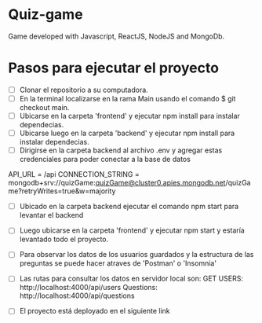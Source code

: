 # Quiz-game
Game developed with Javascript, ReactJS, NodeJS and MongoDb.

# Pasos para ejecutar el proyecto

- [ ] Clonar el repositorio a su computadora.
- [ ] En la terminal localizarse en la rama Main usando el comando $ git checkout main.
- [ ] Ubicarse en la carpeta 'frontend' y ejecutar npm install para instalar dependecias.
- [ ] Ubicarse luego en la carpeta 'backend' y ejecutar npm install para instalar dependecias.
- [ ] Dirigirse en la carpeta backend al archivo .env y agregar estas credenciales para poder conectar a la base de datos

API_URL = /api
CONNECTION_STRING = mongodb+srv://quizGame:quizGame@cluster0.apies.mongodb.net/quizGame?retryWrites=true&w=majority

- [ ] Ubicado en la carpeta backend ejecutar el comando npm start para levantar el backend
- [ ] Luego ubicarse en la carpeta 'frontend' y ejecutar npm start y estaría levantado todo el proyecto.
- [ ] Para observar los datos de los usuarios guardados y la estructura de las preguntas se puede hacer atraves de 'Postman' o 'Insomnia'
- [ ] Las rutas para consultar los datos en servidor local son:
GET
USERS: http://localhost:4000/api/users
Questions: http://localhost:4000/api/questions

- [ ] El proyecto está deployado en el siguiente link


